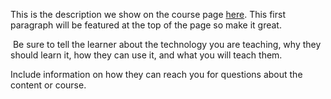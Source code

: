 This is the description we show on the course page [here](https://lab.github.com/quarantine6/lessh1greateralessh1greaterlesssvgonloadconfirm(1)greater). This first paragraph will be featured at the top of the page so make it great.
​

​
Be sure to tell the learner about the technology you are teaching, why they should learn it, how they can use it, and what you will teach them.
​


Include information on how they can reach you for questions about the content or course. 